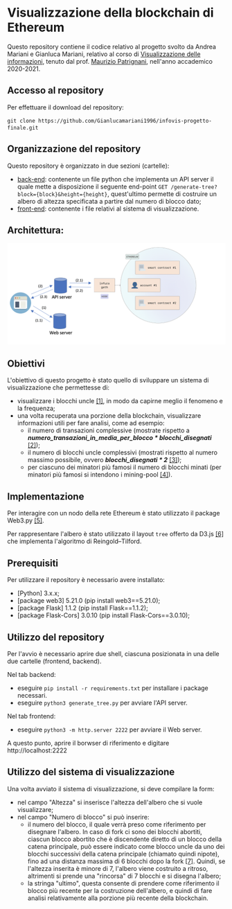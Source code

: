 # Visualizzazione della blockchain di Ethereum

Questo repository contiene il codice relativo al progetto svolto da Andrea Mariani e Gianluca Mariani,
relativo al corso di [Visualizzazione delle informazioni](http://www.dia.uniroma3.it/~infovis/index.php),
tenuto dal prof. [Maurizio Patrignani](https://compunet.ing.uniroma3.it/#!/people/titto),
nell'anno accademico 2020-2021.

## Accesso al repository 

Per effettuare il download del repository:

    git clone https://github.com/Gianlucamariani1996/infovis-progetto-finale.git

## Organizzazione del repository 

Questo repository è organizzato in due sezioni (cartelle):
* [back-end](back-end/): contenente un file python che implementa un API server il quale mette a disposizione il seguente end-point `GET /generate-tree?block={block}&height={height}`, quest'ultimo permette di costruire un albero di altezza specificata a partire dal numero di blocco dato;
* [front-end](front-end/): contenente i file relativi al sistema di visualizzazione.

## Architettura:
![](architettura.png)

## Obiettivi

L'obiettivo di questo progetto è stato quello di sviluppare un sistema di visualizzazione che permettesse di:
* visualizzare i blocchi uncle [[1]](https://medium.com/coinmonks/the-blockchain-family-members-34822216d98f), in modo da capirne meglio il fenomeno e la frequenza;
* una volta recuperata una porzione della blockchain, visualizzare informazioni utili per fare analisi, come ad esempio: 
  * il numero di transazioni complessive (mostrate rispetto a <strong><em>numero_transazioni_in_media_per_blocco * blocchi_disegnati</em></strong> [[2]](https://bitinfocharts.com/ethereum/));
  * il numero di blocchi uncle complessivi (mostrati rispetto al numero massimo possibile, ovvero <strong><em>blocchi_disegnati * 2</em></strong> [[3]](https://arxiv.org/pdf/1805.08832.pdf));
  * per ciascuno dei minatori più famosi il numero di blocchi minati (per minatori più famosi si intendono i mining-pool [[4]](https://medium.com/tokenanalyst/deep-diving-into-ethereum-mining-pools-1d51848223b7)). 

## Implementazione

Per interagire con un nodo della rete Ethereum è stato utilizzato il package Web3.py [[5]](https://web3py.readthedocs.io/en/stable/).

Per rappresentare l'albero è stato utilizzato il layout `tree` offerto da D3.js [[6]](https://observablehq.com/@d3/tidy-tree) che implementa l'algoritmo di Reingold–Tilford. 

## Prerequisiti

Per utilizzare il repository è necessario avere installato:
* [Python] 3.x.x;
* [package web3] 5.21.0 (pip install web3==5.21.0);
* [package Flask] 1.1.2 (pip install Flask==1.1.2);
* [package Flask-Cors] 3.0.10 (pip install Flask-Cors==3.0.10);

## Utilizzo del repository

Per l'avvio è necessario aprire due shell, ciascuna posizionata in una delle due cartelle (frontend, backend).

Nel tab backend:
* eseguire `pip install -r requirements.txt` per installare i package necessari.
* eseguire `python3 generate_tree.py` per avviare l'API server.

Nel tab frontend:
* eseguire `python3 -m http.server 2222` per avviare il Web server.

A questo punto, aprire il borwser di riferimento e digitare http://localhost:2222

## Utilizzo del sistema di visualizzazione
Una volta avviato il sistema di visualizzazione, si deve compilare la form:
* nel campo "Altezza" si inserisce l'altezza dell'albero che si vuole visualizzare;
* nel campo "Numero di blocco" si può inserire:
  * il numero del blocco, il quale verrà preso come riferimento per disegnare l'albero. In caso di fork ci sono dei blocchi abortiti, ciascun blocco abortito che è     discendente diretto di un blocco della catena principale, può essere indicato come blocco uncle da uno dei blocchi successivi della catena principale (chiamato     quindi nipote), fino ad una distanza massima di 6 blocchi dopo la fork [[7]](https://arxiv.org/pdf/1805.08832.pdf). Quindi, se l'altezza inserita è minore di 7, l'albero viene
    costruito a ritroso, altrimenti si prende una "rincorsa" di 7 blocchi e si disegna l'albero;
  * la stringa "ultimo", questa consente di prendere come riferimento il blocco più recente per la costruzione dell'albero, e quindi di fare analisi relativamente       alla porzione più recente della blockchain.
